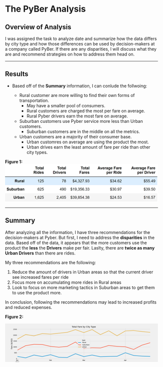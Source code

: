 # The PyBer Analysis # 
 ## Overview of Analysis ##
I was assigned the task to analyze date and summarize how the data differs by city type and how those differences can be used by decision-makers at a company called PyBer. If there are any disparities, I will discuss what they are and recommend strategies on how to address them head on.


-------------------------------------------------------------------------------------------------------------------------------------------------------------------------

## Results ##


- Based off of the **Summary** information, I can conlude the follwoing:


   - Rural customer are more willing to find their own forms of transportation.
      - May have a smaller pool of consumers.
      - Rural customers are charged the most per fare on average.
      - Rural Pyber drivers earn the most fare on average. 
   - Suburban customers use Pyber service more less than Urban customers.
      - Suburban customers are in the middle on all the metrics.  
   - Urban customers are a majority of their consumer base.
      - Urban customres on average are using the product the most.
      - Urban drives earn the least amount of fare per ride than other city types.




**Figure 1:**
![The PyBer Analysis](https://github.com/Aszeal/PyBer_Analysis/blob/main/Analysis/Screenshot%20(59).png)

------------------------------------------------------------------------------------------------------------------------------------------------------------------------

## Summary ## 
After analyzing all the information, I have three recommendations for the decision-makers at Pyber. But first, I need to address the **disparities** in the data. Based off of the data, it appears that the more customers use the product the **less** the **Drivers** make per fair. Laslty, there are **twice as many Urban Drivers** than there are rides. 

My three recommendations are the following:
1. Reduce the amount of drivers in Urban areas so that the current driver see increased fares per ride
2. Focus more on accumulating more rides in Rural areas
3. Look to focus on more marketing tactics in Suburban areas to get them to use the product more.

In conclusion, following the recommendations may lead to increased profits and reduced expenses.


**Figure 2:**

![The PyBer Analysis](https://github.com/Aszeal/PyBer_Analysis/blob/main/Analysis/PyBer_fare_summary.png)
